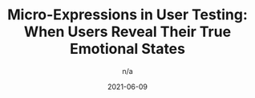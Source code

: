 ---
author: n/a
date: 2021-06-09
layout: post.njk
publisher: uxdesigncc
tags:
  - article
  - design
  - usability
target_url: https://uxdesign.cc/emotions-and-micro-expressions-in-ux-research-user-testing-a58b66612de
title: "Micro-Expressions in User Testing: When Users Reveal Their True Emotional States"
---